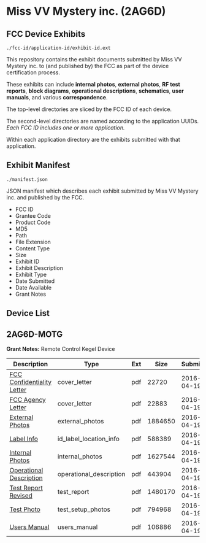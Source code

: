 # Miss VV Mystery inc. (2AG6D)
## FCC Device Exhibits

```
./fcc-id/application-id/exhibit-id.ext
```

This repository contains the exhibit documents submitted by Miss VV Mystery inc. to (and published by) the FCC as part of the device certification process.

These exhibits can include **internal photos**, **external photos**, **RF test reports**, **block diagrams**, **operational descriptions**, **schematics**, **user manuals**, and various **correspondence**.

The top-level directories are sliced by the FCC ID of each device.

The second-level directories are named according to the application UUIDs. *Each FCC ID includes one or more application.*

Within each application directory are the exhibits submitted with that application. 

## Exhibit Manifest

```
./manifest.json
```

JSON manifest which describes each exhibit submitted by Miss VV Mystery inc. and published by the FCC.

- FCC ID
- Grantee Code
- Product Code
- MD5
- Path
- File Extension
- Content Type
- Size
- Exhibit ID
- Exhibit Description
- Exhibit Type
- Date Submitted
- Date Available
- Grant Notes

## Device List
## 2AG6D-MOTG
**Grant Notes:** Remote Control Kegel Device

| Description | Type | Ext | Size | Submitted | Available |
| ----------- | ---- | --- | ---- | --------- | --------- |
| [FCC Confidentiality Letter](2AG6D-MOTG/b928024294dcb0c94275f4c374106e0d/2963126.pdf) | cover_letter | pdf | 22720 | 2016-04-19 | 2016-04-19 |
| [FCC Agency Letter](2AG6D-MOTG/b928024294dcb0c94275f4c374106e0d/2963127.pdf) | cover_letter | pdf | 22883 | 2016-04-19 | 2016-04-19 |
| [External Photos](2AG6D-MOTG/b928024294dcb0c94275f4c374106e0d/2963124.pdf) | external_photos | pdf | 1884650 | 2016-04-19 | 2016-04-19 |
| [Label Info](2AG6D-MOTG/b928024294dcb0c94275f4c374106e0d/2963122.pdf) | id_label_location_info | pdf | 588389 | 2016-04-19 | 2016-04-19 |
| [Internal Photos](2AG6D-MOTG/b928024294dcb0c94275f4c374106e0d/2963123.pdf) | internal_photos | pdf | 1627544 | 2016-04-19 | 2016-04-19 |
| [Operational Description](2AG6D-MOTG/b928024294dcb0c94275f4c374106e0d/2963121.pdf) | operational_description | pdf | 443904 | 2016-04-19 | 2016-04-19 |
| [Test Report Revised](2AG6D-MOTG/b928024294dcb0c94275f4c374106e0d/2963118.pdf) | test_report | pdf | 1480170 | 2016-04-19 | 2016-04-19 |
| [Test Photo](2AG6D-MOTG/b928024294dcb0c94275f4c374106e0d/2963117.pdf) | test_setup_photos | pdf | 794968 | 2016-04-19 | 2016-04-19 |
| [Users Manual](2AG6D-MOTG/b928024294dcb0c94275f4c374106e0d/2963116.pdf) | users_manual | pdf | 106886 | 2016-04-19 | 2016-04-19 |
